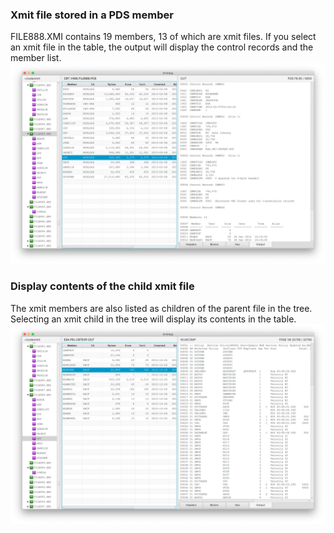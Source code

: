 ### Xmit file stored in a PDS member

FILE888.XMI contains 19 members, 13 of which are xmit files. If you select an xmit file in the table, the output will
display the control records and the member list.
![top level](xmit-embed-1.png?raw=true "top level")

### Display contents of the child xmit file

The xmit members are also listed as children of the parent file in the tree. Selecting an xmit child in the tree will
display its contents in the table.
![child xmit](xmit-embed-2.png?raw=true "child xmit")
